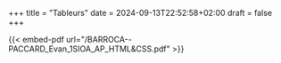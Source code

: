 +++
title = "Tableurs"
date = 2024-09-13T22:52:58+02:00
draft = false 
+++

{{< embed-pdf url="/BARROCA--PACCARD_Evan_1SIOA_AP_HTML&CSS.pdf" >}}

